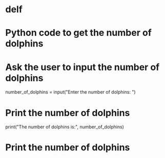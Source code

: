 # delf
# Python code to get the number of dolphins

# Ask the user to input the number of dolphins
number_of_dolphins = input("Enter the number of dolphins: ")

# Print the number of dolphins
print("The number of dolphins is:", number_of_dolphins)
# Print the number of dolphins

